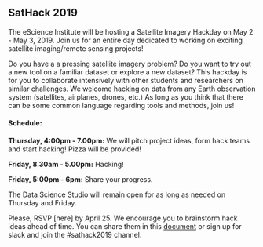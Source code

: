 ## SatHack 2019

The eScience Institute will be hosting a Satellite Imagery Hackday on May 2 -  May 3, 2019. Join us for an entire day dedicated to working on exciting satellite imaging/remote sensing projects!

Do you have a a pressing satellite imagery problem? Do you want to try out a new tool on a familiar dataset or explore a new dataset? This hackday is for you to collaborate intensively with other students and researchers on similar challenges. We welcome hacking on data from any Earth observation system (satellites, airplanes, drones,  etc.) As long as you think that there can be some common language regarding tools and methods, join us!

#### Schedule: 

  **Thursday, 4:00pm - 7.00pm:** We will pitch project ideas, form hack teams and start hacking! Pizza will be provided!
  
  **Friday, 8.30am - 5.00pm:** Hacking!
  
  **Friday, 5:00pm - 6pm:** Share your progress.

The Data Science Studio will remain open for as long as needed on Thursday and Friday. 

Please, RSVP [here] by April 25. We encourage you to brainstorm hack ideas ahead of time. You can share them in this [document](http://bit.ly/sathack2019) or sign up for slack and join the #sathack2019 channel.

